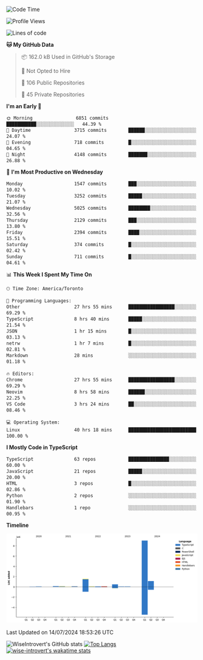 <!--START_SECTION:waka-->
![Code Time](http://img.shields.io/badge/Code%20Time-1%2C900%20hrs%2053%20mins-blue)

![Profile Views](http://img.shields.io/badge/Profile%20Views-0-blue)

![Lines of code](https://img.shields.io/badge/From%20Hello%20World%20I%27ve%20Written-12.9%20million%20lines%20of%20code-blue)

**🐱 My GitHub Data** 

> 📦 162.0 kB Used in GitHub's Storage 
 > 
> 🚫 Not Opted to Hire
 > 
> 📜 106 Public Repositories 
 > 
> 🔑 45 Private Repositories 
 > 
**I'm an Early 🐤** 

```text
🌞 Morning                6851 commits        ███████████░░░░░░░░░░░░░░   44.39 % 
🌆 Daytime                3715 commits        ██████░░░░░░░░░░░░░░░░░░░   24.07 % 
🌃 Evening                718 commits         █░░░░░░░░░░░░░░░░░░░░░░░░   04.65 % 
🌙 Night                  4148 commits        ███████░░░░░░░░░░░░░░░░░░   26.88 % 
```
📅 **I'm Most Productive on Wednesday** 

```text
Monday                   1547 commits        ███░░░░░░░░░░░░░░░░░░░░░░   10.02 % 
Tuesday                  3252 commits        █████░░░░░░░░░░░░░░░░░░░░   21.07 % 
Wednesday                5025 commits        ████████░░░░░░░░░░░░░░░░░   32.56 % 
Thursday                 2129 commits        ███░░░░░░░░░░░░░░░░░░░░░░   13.80 % 
Friday                   2394 commits        ████░░░░░░░░░░░░░░░░░░░░░   15.51 % 
Saturday                 374 commits         █░░░░░░░░░░░░░░░░░░░░░░░░   02.42 % 
Sunday                   711 commits         █░░░░░░░░░░░░░░░░░░░░░░░░   04.61 % 
```


📊 **This Week I Spent My Time On** 

```text
🕑︎ Time Zone: America/Toronto

💬 Programming Languages: 
Other                    27 hrs 55 mins      █████████████████░░░░░░░░   69.29 % 
TypeScript               8 hrs 40 mins       █████░░░░░░░░░░░░░░░░░░░░   21.54 % 
JSON                     1 hr 15 mins        █░░░░░░░░░░░░░░░░░░░░░░░░   03.13 % 
netrw                    1 hr 7 mins         █░░░░░░░░░░░░░░░░░░░░░░░░   02.81 % 
Markdown                 28 mins             ░░░░░░░░░░░░░░░░░░░░░░░░░   01.18 % 

🔥 Editors: 
Chrome                   27 hrs 55 mins      █████████████████░░░░░░░░   69.29 % 
Neovim                   8 hrs 58 mins       ██████░░░░░░░░░░░░░░░░░░░   22.25 % 
VS Code                  3 hrs 24 mins       ██░░░░░░░░░░░░░░░░░░░░░░░   08.46 % 

💻 Operating System: 
Linux                    40 hrs 18 mins      █████████████████████████   100.00 % 
```

**I Mostly Code in TypeScript** 

```text
TypeScript               63 repos            ███████████████░░░░░░░░░░   60.00 % 
JavaScript               21 repos            █████░░░░░░░░░░░░░░░░░░░░   20.00 % 
HTML                     3 repos             █░░░░░░░░░░░░░░░░░░░░░░░░   02.86 % 
Python                   2 repos             ░░░░░░░░░░░░░░░░░░░░░░░░░   01.90 % 
Handlebars               1 repo              ░░░░░░░░░░░░░░░░░░░░░░░░░   00.95 % 
```



**Timeline**

![Lines of Code chart](https://raw.githubusercontent.com/wise-introvert/wise-introvert/master/assets/bar_graph.png)


 Last Updated on 14/07/2024 18:53:26 UTC
<!--END_SECTION:waka-->

![WiseIntrovert's GitHub stats](https://github-readme-stats.vercel.app/api?username=wise-introvert&count_private=true&show_icons=true)
[![Top Langs](https://github-readme-stats.vercel.app/api/top-langs/?username=wise-introvert&langs_count=10)](https://github.com/anuraghazra/github-readme-stats)
[![wise-introvert's wakatime stats](https://github-readme-stats.vercel.app/api/wakatime?username=wiseintrovert)](https://github.com/anuraghazra/github-readme-stats)
